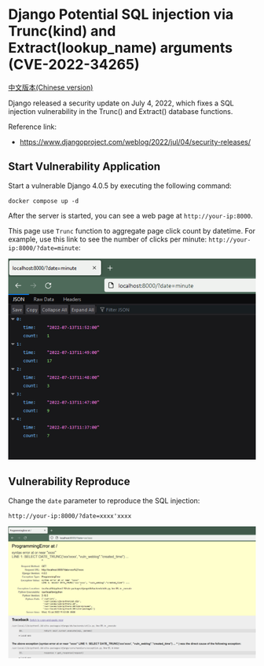# Django Potential SQL injection via Trunc(kind) and Extract(lookup_name) arguments (CVE-2022-34265)

[中文版本(Chinese version)](README.zh-cn.md)

Django released a security update on July 4, 2022, which fixes a SQL injection vulnerability in the Trunc() and Extract() database functions.

Reference link:

- https://www.djangoproject.com/weblog/2022/jul/04/security-releases/

## Start Vulnerability Application

Start a vulnerable Django 4.0.5 by executing the following command:

```
docker compose up -d
```

After the server is started, you can see a web page at `http://your-ip:8000`.

This page use `Trunc` function to aggregate page click count by datetime. For example, use this link to see the number of clicks per minute: `http://your-ip:8000/?date=minute`:

![](1.png)

## Vulnerability Reproduce

Change the `date` parameter to reproduce the SQL injection:

```
http://your-ip:8000/?date=xxxx'xxxx
```

![](2.png)
